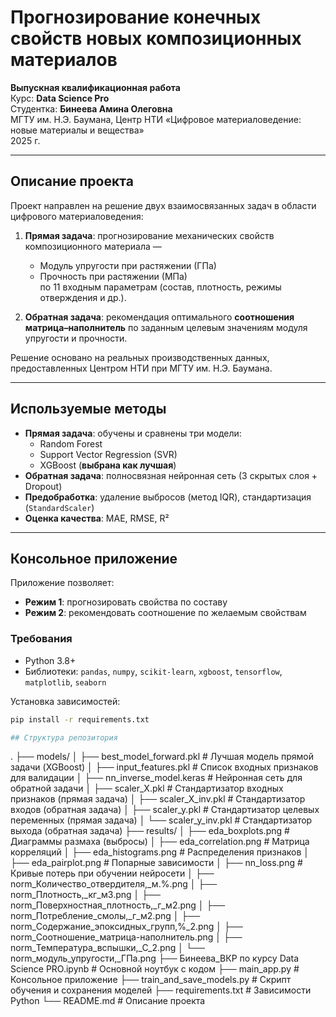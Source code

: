 # Прогнозирование конечных свойств новых композиционных материалов

**Выпускная квалификационная работа**  
Курс: **Data Science Pro**  
Студентка: **Бинеева Амина Олеговна**  
МГТУ им. Н.Э. Баумана, Центр НТИ «Цифровое материаловедение: новые материалы и вещества»  
2025 г.

---

## Описание проекта

Проект направлен на решение двух взаимосвязанных задач в области цифрового материаловедения:

1. **Прямая задача**: прогнозирование механических свойств композиционного материала —  
   - Модуль упругости при растяжении (ГПа)  
   - Прочность при растяжении (МПа)  
   по 11 входным параметрам (состав, плотность, режимы отверждения и др.).

2. **Обратная задача**: рекомендация оптимального **соотношения матрица–наполнитель** по заданным целевым значениям модуля упругости и прочности.

Решение основано на реальных производственных данных, предоставленных Центром НТИ при МГТУ им. Н.Э. Баумана.

---

## Используемые методы

- **Прямая задача**: обучены и сравнены три модели:
  - Random Forest  
  - Support Vector Regression (SVR)  
  - XGBoost (**выбрана как лучшая**)
- **Обратная задача**: полносвязная нейронная сеть (3 скрытых слоя + Dropout)
- **Предобработка**: удаление выбросов (метод IQR), стандартизация (`StandardScaler`)
- **Оценка качества**: MAE, RMSE, R²

---

## Консольное приложение

Приложение позволяет:
- **Режим 1**: прогнозировать свойства по составу  
- **Режим 2**: рекомендовать соотношение по желаемым свойствам

### Требования
- Python 3.8+
- Библиотеки: `pandas`, `numpy`, `scikit-learn`, `xgboost`, `tensorflow`, `matplotlib`, `seaborn`

Установка зависимостей:
```bash
pip install -r requirements.txt

## Структура репозитория
```
.
├── models/
│ ├── best_model_forward.pkl # Лучшая модель прямой задачи (XGBoost)
│ ├── input_features.pkl # Список входных признаков для валидации
│ ├── nn_inverse_model.keras # Нейронная сеть для обратной задачи
│ ├── scaler_X.pkl # Стандартизатор входных признаков (прямая задача)
│ ├── scaler_X_inv.pkl # Стандартизатор входов (обратная задача)
│ ├── scaler_y.pkl # Стандартизатор целевых переменных (прямая задача)
│ └── scaler_y_inv.pkl # Стандартизатор выхода (обратная задача)
├── results/
│ ├── eda_boxplots.png # Диаграммы размаха (выбросы)
│ ├── eda_correlation.png # Матрица корреляций
│ ├── eda_histograms.png # Распределения признаков
│ ├── eda_pairplot.png # Попарные зависимости
│ ├── nn_loss.png # Кривые потерь при обучении нейросети
│ ├── norm_Количество_отвердителя,_м.%.png
│ ├── norm_Плотность,_кг_м3.png
│ ├── norm_Поверхностная_плотность,_г_м2.png
│ ├── norm_Потребление_смолы,_г_м2.png
│ ├── norm_Содержание_эпоксидных_групп,%_2.png
│ ├── norm_Соотношение_матрица-наполнитель.png
│ ├── norm_Температура_вспышки,_С_2.png
│ └── norm_модуль_упругости,_ГПа.png
├── Бинеева_ВКР по курсу Data Science PRO.ipynb # Основной ноутбук с кодом
├── main_app.py # Консольное приложение
├── train_and_save_models.py # Скрипт обучения и сохранения моделей
├── requirements.txt # Зависимости Python
└── README.md # Описание проекта
```
